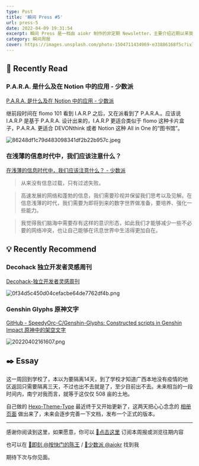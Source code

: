 ```yaml
---
type: Post
title: '瞬间 Press #5'
url: press-5
date: 2022-04-09 19:31:54
excerpt: 瞬间 Press 是一档由 aiokr 制作的非定期 Newsletter，主要介绍近期以来我所浏览的一些值得记录的内容。
category: 瞬间周报
cover: https://images.unsplash.com/photo-1504711434969-e33886168f5c?ixlib=rb-1.2.1&ixid=MnwxMjA3fDB8MHxwaG90by1wYWdlfHx8fGVufDB8fHx8&auto=format&fit=crop&w=1280&q=80
---
```


## 📖 Recently Read

### P.A.R.A. 是什么及在 Notion 中的应用 - 少数派

[P.A.R.A. 是什么及在 Notion 中的应用 - 少数派](https://sspai.com/post/61459)

继前段时间在 flomo 101 看到 I.A.R.P 之后，又在派看到了 P.A.R.A.。应该说 I.A.R.P 是基于 P.A.R.A. 设计出来的，I.A.R.P 更适合类似于 flomo 这种卡片盒子，P.A.R.A. 更适合 DEVONthink 或者 Notion 这种 All in One 的“图书馆”。

![86248df1c79d483098341df2b22b957c.jpeg](https://imgs.zhubai.love/86248df1c79d483098341df2b22b957c.jpg)

### 在浅薄的信息时代中，我们应该注意什么？

[在浅薄的信息时代中，我们应该注意什么？ - 少数派](https://sspai.com/post/72052)

> 从来没有信息过载，只有过滤失败。

> 高速发展的网络和蓬勃的信息，我们需要珍视并保留我们思考以及见解。在信息浅薄的时代，我们需要为即将到来的数字世界做准备，要培养、强化一些能力。

> 我觉得我们脑海中需要存有这样的意识形态，如此我们才能够减少一些不必要的网络冲突，也让自己能够在讯息世界中生活得更加自在。

## 💡 Recently Recommend

### Decohack 独立开发者灵感周刊

[Decohack-独立开发者灵感周刊](https://www.decohack.com/)

![0f34d5c450d04cefacbe64de7762df4b.png](https://imgs.zhubai.love/0f34d5c450d04cefacbe64de7762df4b.png)

### Genshin Glyphs 原神文字

[GitHub - SpeedyOrc-C/Genshin-Glyphs: Constructed scripts in Genshin Impact 原神中的架空文字](https://github.com/SpeedyOrc-C/Genshin-Glyphs)

![20220402161607.png](https://imgur.lzmun.com/picgo/after2022/20220402161607.png_itp)

## ✒️ Essay

这一周回到学校了，本以为要隔离14天，到了学校才知道广西本地没有疫情的地区返回只需要隔离三天，不过也出不去就是了，至少目前出不去。未来相当的一段时间内，南宁对我而言，就等于这仅仅 508 亩的土地。

自己做的 [Hexo-Theme-Type](https://github.com/aiokr/hexo-theme-type) 最近终于又开始更新了，这两天把心心念念的 [相册页面](https://tripper.press/gallery/) 做出来了，未来会逐步完善一下文档，发布一个正式的版本。

----

感谢你阅读到这里，如果愿意，你可以 [🔗点击这里](https://photup.zhubai.love/) 订阅本周报或浏览往期内容

也可以在 [📩即刻 @按快门的陈王](https://jike.city/photup) / [📩少数派 @aiokr](https://sspai.com/u/aiokr) 找到我

期待下次与你见面。

